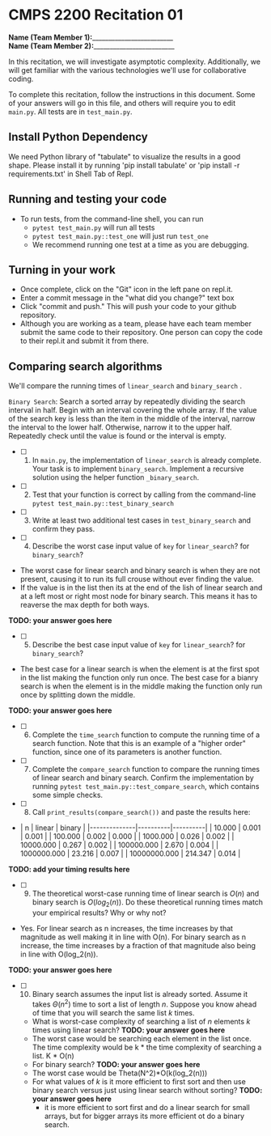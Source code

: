 # CMPS 2200  Recitation 01

**Name (Team Member 1):**_________________________  
**Name (Team Member 2):**_________________________

In this recitation, we will investigate asymptotic complexity. Additionally, we will get familiar with the various technologies we'll use for collaborative coding.

To complete this recitation, follow the instructions in this document. Some of your answers will go in this file, and others will require you to edit `main.py`. All tests are in `test_main.py`.

## Install Python Dependency

We need Python library of "tabulate" to visualize the results in a good shape. Please install it by running 'pip install tabulate' or 'pip install -r requirements.txt' in Shell Tab of Repl.  

## Running and testing your code

- To run tests, from the command-line shell, you can run
  + `pytest test_main.py` will run all tests
  + `pytest test_main.py::test_one` will just run `test_one`
  + We recommend running one test at a time as you are debugging.

## Turning in your work

- Once complete, click on the "Git" icon in the left pane on repl.it.
- Enter a commit message in the "what did you change?" text box
- Click "commit and push." This will push your code to your github repository.
- Although you are working as a team, please have each team member submit the same code to their repository. One person can copy the code to their repl.it and submit it from there.

## Comparing search algorithms

We'll compare the running times of `linear_search` and `binary_search`  .

`Binary Search`: Search a sorted array by repeatedly dividing the search interval in half. Begin with an interval covering the whole array. If the value of the search key is less than the item in the middle of the interval, narrow the interval to the lower half. Otherwise, narrow it to the upper half. Repeatedly check until the value is found or the interval is empty.

- [ ] 1. In `main.py`, the implementation of `linear_search` is already complete. Your task is to implement `binary_search`. Implement a recursive solution using the helper function `_binary_search`. 

- [ ] 2. Test that your function is correct by calling from the command-line `pytest test_main.py::test_binary_search`

- [ ] 3. Write at least two additional test cases in `test_binary_search` and confirm they pass.

- [ ] 4. Describe the worst case input value of `key` for `linear_search`? for `binary_search`? 

- The worst case for linear search and binary search is when they are not present, causing it to run its full crouse without ever finding the value. 
- If the value is in the list then its at the end of the lish of linear search and at a left most or right most node for binary search. This means it has to reaverse the max depth for both ways.

**TODO: your answer goes here**

- [ ] 5. Describe the best case input value of `key` for `linear_search`? for `binary_search`? 

- The best case for a linear search is when the element is at the first spot in the list making the function only run once. The best case for a bianry search is when the element is in the middle making the function only run once by splitting down the middle.

**TODO: your answer goes here**

- [ ] 6. Complete the `time_search` function to compute the running time of a search function. Note that this is an example of a "higher order" function, since one of its parameters is another function.

- [ ] 7. Complete the `compare_search` function to compare the running times of linear search and binary search. Confirm the implementation by running `pytest test_main.py::test_compare_search`, which contains some simple checks.

- [ ] 8. Call `print_results(compare_search())` and paste the results here:

- |            n |   linear |   binary |
|--------------|----------|----------|
|       10.000 |    0.001 |    0.001 |
|      100.000 |    0.002 |    0.000 |
|     1000.000 |    0.026 |    0.002 |
|    10000.000 |    0.267 |    0.002 |
|   100000.000 |    2.670 |    0.004 |
|  1000000.000 |   23.216 |    0.007 |
| 10000000.000 |  214.347 |    0.014 |

**TODO: add your timing results here**

- [ ] 9. The theoretical worst-case running time of linear search is $O(n)$ and binary search is $O(log_2(n))$. Do these theoretical running times match your empirical results? Why or why not?

- Yes. For linear search as n increases, the time increases by that magnitude as well making it in line with O(n). For binary search as n increase, the time increases by a fraction of that magnitude also being in line with O(log_2(n)).

**TODO: your answer goes here**

- [ ] 10. Binary search assumes the input list is already sorted. Assume it takes $\Theta(n^2)$ time to sort a list of length $n$. Suppose you know ahead of time that you will search the same list $k$ times. 
  + What is worst-case complexity of searching a list of $n$ elements $k$ times using linear search? **TODO: your answer goes here**
  - The worst case would be searching each element in the list once. The time complexity would be k * the time complexity of searching a list. K * O(n)
  + For binary search? **TODO: your answer goes here**
  - The worst case would be Theta(N^2)*O(k(log_2(n)))
  + For what values of $k$ is it more efficient to first sort and then use binary search versus just using linear search without sorting? **TODO: your answer goes here**
    - it is more efficient to sort first and do a linear search for small arrays, but for bigger arrays its more efficient ot do a binary search.
